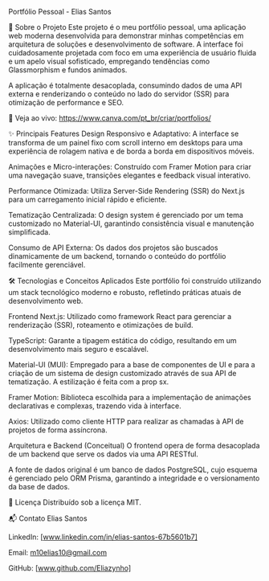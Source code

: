 Portfólio Pessoal - Elias Santos
<br>

🚀 Sobre o Projeto
Este projeto é o meu portfólio pessoal, uma aplicação web moderna desenvolvida para demonstrar minhas competências em arquitetura de soluções e desenvolvimento de software. A interface foi cuidadosamente projetada com foco em uma experiência de usuário fluida e um apelo visual sofisticado, empregando tendências como Glassmorphism e fundos animados.

A aplicação é totalmente desacoplada, consumindo dados de uma API externa e renderizando o conteúdo no lado do servidor (SSR) para otimização de performance e SEO.

🔗 Veja ao vivo: https://www.canva.com/pt_br/criar/portfolios/

✨ Principais Features
Design Responsivo e Adaptativo: A interface se transforma de um painel fixo com scroll interno em desktops para uma experiência de rolagem nativa e de borda a borda em dispositivos móveis.

Animações e Micro-interações: Construído com Framer Motion para criar uma navegação suave, transições elegantes e feedback visual interativo.

Performance Otimizada: Utiliza Server-Side Rendering (SSR) do Next.js para um carregamento inicial rápido e eficiente.

Tematização Centralizada: O design system é gerenciado por um tema customizado no Material-UI, garantindo consistência visual e manutenção simplificada.

Consumo de API Externa: Os dados dos projetos são buscados dinamicamente de um backend, tornando o conteúdo do portfólio facilmente gerenciável.

🛠️ Tecnologias e Conceitos Aplicados
Este portfólio foi construído utilizando um stack tecnológico moderno e robusto, refletindo práticas atuais de desenvolvimento web.

Frontend
Next.js: Utilizado como framework React para gerenciar a renderização (SSR), roteamento e otimizações de build.

TypeScript: Garante a tipagem estática do código, resultando em um desenvolvimento mais seguro e escalável.

Material-UI (MUI): Empregado para a base de componentes de UI e para a criação de um sistema de design customizado através de sua API de tematização. A estilização é feita com a prop sx.

Framer Motion: Biblioteca escolhida para a implementação de animações declarativas e complexas, trazendo vida à interface.

Axios: Utilizado como cliente HTTP para realizar as chamadas à API de projetos de forma assíncrona.

Arquitetura e Backend (Conceitual)
O frontend opera de forma desacoplada de um backend que serve os dados via uma API RESTful.

A fonte de dados original é um banco de dados PostgreSQL, cujo esquema é gerenciado pelo ORM Prisma, garantindo a integridade e o versionamento da base de dados.

📄 Licença
Distribuído sob a licença MIT.

📬 Contato
Elias Santos

LinkedIn: [www.linkedin.com/in/elias-santos-67b5601b7]

Email: m10elias10@gmail.com

GitHub: [www.github.com/Eliazynho]
